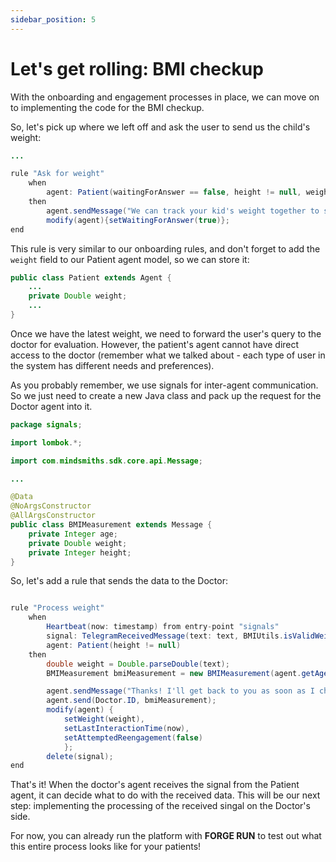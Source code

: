 ```yaml
---
sidebar_position: 5
---
```


# Let's get rolling: BMI checkup

With the onboarding and engagement processes in place, we can move on to implementing the code for the BMI checkup.

So, let's pick up where we left off and ask the user to send us the child's weight:

```java title="rules/patient/Patient.drl"
...

rule "Ask for weight"
    when
        agent: Patient(waitingForAnswer == false, height != null, weight == null)
    then
        agent.sendMessage("We can track your kid's weight together to see if there are any issues. Send me your kid's weight.");
        modify(agent){setWaitingForAnswer(true)};
end
```
This rule is very similar to our onboarding rules, and don't forget to add the `weight` field to our Patient agent model, so we can store it:
```java title="java/agents/Patient.java"
public class Patient extends Agent {
    ...
    private Double weight;
    ...
}
```

Once we have the latest weight, we need to forward the user's query to the doctor for evaluation.
However, the patient's agent cannot have direct access to the doctor (remember what we talked about - each type of user in the system has different needs and preferences).

As you probably remember, we use signals for inter-agent communication. So we just need to create a new Java class and pack up the request for the Doctor agent into it.

```java title="java/signals/BMIMeasurement.java"
package signals;

import lombok.*;

import com.mindsmiths.sdk.core.api.Message;

...

@Data
@NoArgsConstructor
@AllArgsConstructor
public class BMIMeasurement extends Message {
    private Integer age;
    private Double weight;
    private Integer height;
}
```

So, let's add a rule that sends the data to the Doctor:

```java title="rules/patient/Patient.drl"

rule "Process weight"
    when
        Heartbeat(now: timestamp) from entry-point "signals"
        signal: TelegramReceivedMessage(text: text, BMIUtils.isValidWeight(text)) from entry-point "signals"
        agent: Patient(height != null)
    then
        double weight = Double.parseDouble(text);
        BMIMeasurement bmiMeasurement = new BMIMeasurement(agent.getAge(), weight, agent.getHeight());

        agent.sendMessage("Thanks! I'll get back to you as soon as I check with the doctor.");
        agent.send(Doctor.ID, bmiMeasurement);
        modify(agent) {
            setWeight(weight),
            setLastInteractionTime(now),
            setAttemptedReengagement(false)
            };
        delete(signal);
end
```

That's it! When the doctor's agent receives the signal from the Patient agent, it can decide what to do with the received data. 
This will be our next step: implementing the processing of the received singal on the Doctor's side.  

For now, you can already run the platform with **FORGE RUN** to test out what this entire process looks like for your patients!